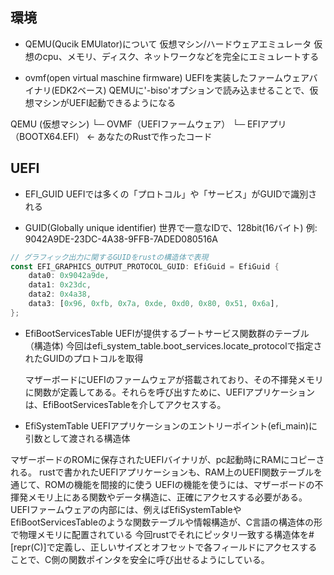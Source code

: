 ## 環境

- QEMU(Qucik EMUlator)について
  仮想マシン/ハードウェアエミュレータ
  仮想のcpu、メモリ、ディスク、ネットワークなどを完全にエミュレートする

- ovmf(open virtual maschine firmware)
  UEFIを実装したファームウェアバイナリ(EDK2ベース)
  QEMUに'-biso'オプションで読み込ませることで、仮想マシンがUEFI起動できるようになる

QEMU (仮想マシン)
└─ OVMF（UEFIファームウェア）
└─ EFIアプリ（BOOTX64.EFI） ← あなたのRustで作ったコード

## UEFI

- EFI_GUID
  UEFIでは多くの「プロトコル」や「サービス」がGUIDで識別される

- GUID(Globally unique identifier)
  世界で一意なIDで、128bit(16バイト)
  例: 9042A9DE-23DC-4A38-9FFB-7ADED080516A

```rust
// グラフィック出力に関するGUIDをrustの構造体で表現
const EFI_GRAPHICS_OUTPUT_PROTOCOL_GUID: EfiGuid = EfiGuid {
    data0: 0x9042a9de,
    data1: 0x23dc,
    data2: 0x4a38,
    data3: [0x96, 0xfb, 0x7a, 0xde, 0xd0, 0x80, 0x51, 0x6a],
};
```

- EfiBootServicesTable
  UEFIが提供するブートサービス関数群のテーブル（構造体)
  今回はefi_system_table.boot_services.locate_protocolで指定されたGUIDのプロトコルを取得

  マザーボードにUEFIのファームウェアが搭載されており、その不揮発メモリに関数が定義してある。それらを呼び出すために、UEFIアプリケーションは、EfiBootServicesTableを介してアクセスする。

- EfiSystemTable
  UEFIアプリケーションのエントリーポイント(efi_main)に引数として渡される構造体

マザーボードのROMに保存されたUEFIバイナリが、pc起動時にRAMにコピーされる。
rustで書かれたUEFIアプリケーションも、RAM上のUEFI関数テーブルを通じて、ROMの機能を間接的に使う
UEFIの機能を使うには、マザーボードの不揮発メモリ上にある関数やデータ構造に、正確にアクセスする必要がある。
UEFIファームウェアの内部には、例えばEfiSystemTableやEfiBootServicesTableのような関数テーブルや情報構造が、C言語の構造体の形で物理メモリに配置されている
今回rustでそれにピッタリ一致する構造体を#[repr(C)]で定義し、正しいサイズとオフセットで各フィールドにアクセスすることで、C側の関数ポインタを安全に呼び出せるようにしている。
